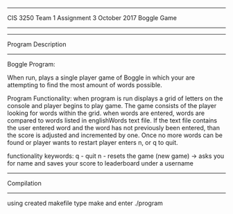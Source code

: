 ********************************
CIS 3250 Team 1   Assignment 3
October 2017      Boggle Game
********************************

********************************
Program Description
********************************
Boggle Program:

When run, plays a single player game of Boggle in which your are attempting to find the most amount of words possible.

Program Functionality: 
when program is run displays a grid of letters on the console and player begins to play game. The game consists of the player looking for words within the grid. when words are entered, words are compared to words listed in englishWords text file. If the text file contains the user entered word and the word has not previously been entered, than the score is adjusted and incremented by one. Once no more words can be found or player wants to restart player enters n, or q to quit.  

functionality keywords:
q - quit
n - resets the game (new game) -> asks you for name and saves your score to leaderboard under a username

********************************
Compilation
********************************
using created makefile 
type make
and enter ./program
